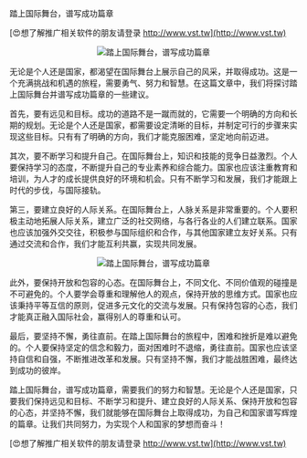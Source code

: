 踏上国际舞台，谱写成功篇章

[😍想了解推广相关软件的朋友请登录 http://www.vst.tw](http://www.vst.tw)

 <center><img src="https://vst.tw/MP4/tuiguang/png/4.png" alt="踏上国际舞台，谱写成功篇章"></center>

无论是个人还是国家，都渴望在国际舞台上展示自己的风采，并取得成功。这是一个充满挑战和机遇的旅程，需要勇气、努力和智慧。在这篇文章中，我们将探讨踏上国际舞台并谱写成功篇章的一些建议。

首先，要有远见和目标。成功的道路不是一蹴而就的，它需要一个明确的方向和长期的规划。无论是个人还是国家，都需要设定清晰的目标，并制定可行的步骤来实现这些目标。只有有了明确的方向，我们才能克服困难，坚定地向前迈进。

其次，要不断学习和提升自己。在国际舞台上，知识和技能的竞争日益激烈。个人要保持学习的态度，不断提升自己的专业素养和综合能力。国家也应该注重教育和培训，为人才的成长提供良好的环境和机会。只有不断学习和发展，我们才能跟上时代的步伐，与国际接轨。

第三，要建立良好的人际关系。在国际舞台上，人脉关系是非常重要的。个人要积极主动地拓展人际关系，建立广泛的社交网络，与各行各业的人们建立联系。国家也应该加强外交交往，积极参与国际组织和合作，与其他国家建立友好关系。只有通过交流和合作，我们才能互利共赢，实现共同发展。

 <center><img src="https://vst.tw/MP4/tuiguang/png/0.png" alt="踏上国际舞台，谱写成功篇章"></center>

此外，要保持开放和包容的心态。在国际舞台上，不同文化、不同价值观的碰撞是不可避免的。个人要学会尊重和理解他人的观点，保持开放的思维方式。国家也应该秉持平等互信的原则，促进多元文化的交流与发展。只有保持包容的心态，我们才能真正融入国际社会，赢得别人的尊重和认可。

最后，要坚持不懈，勇往直前。在踏上国际舞台的旅程中，困难和挫折是难以避免的。个人要保持坚定的信念和毅力，面对困难时不退缩，勇往直前。国家也应该坚持自信和自强，不断推进改革和发展。只有坚持不懈，我们才能战胜困难，最终达到成功的彼岸。

踏上国际舞台，谱写成功篇章，需要我们的努力和智慧。无论是个人还是国家，只要我们保持远见和目标、不断学习和提升、建立良好的人际关系、保持开放和包容的心态，并坚持不懈，我们就能够在国际舞台上取得成功，为自己和国家谱写辉煌的篇章。让我们共同努力，为实现个人和国家的梦想而奋斗！

[😍想了解推广相关软件的朋友请登录 http://www.vst.tw](http://www.vst.tw)



